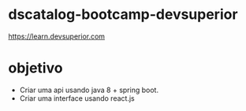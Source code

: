 # dscatalog-bootcamp-devsuperior
https://learn.devsuperior.com

# objetivo
- Criar uma api usando java 8 + spring boot.
- Criar uma interface usando react.js
